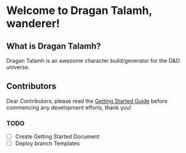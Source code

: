 # Welcome to Dragan Talamh, wanderer!

## What is Dragan Talamh?
Dragan Talamh is an awesome character build/generator for the D&D universe.

## Contributors
Dear Contributors, please read the [Getting Started Guide]() before commencing any development efforts, thank you!

### TODO
- [ ] Create Getting Started Document
- [ ] Deploy branch Templates
